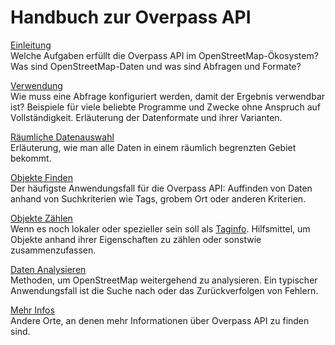 Handbuch zur Overpass API
=========================

[Einleitung](preface/index.md)  
Welche Aufgaben erfüllt die Overpass API im OpenStreetMap-Ökosystem?
Was sind OpenStreetMap-Daten und was sind Abfragen und Formate?

[Verwendung](targets/index.md)  
Wie muss eine Abfrage konfiguriert werden, damit der Ergebnis verwendbar ist?
Beispiele für viele beliebte Programme und Zwecke ohne Anspruch auf Vollständigkeit.
Erläuterung der Datenformate und ihrer Varianten.

[Räumliche Datenauswahl](full_data/index.md)  
Erläuterung, wie man alle Daten in einem räumlich begrenzten Gebiet bekommt.

[Objekte Finden](criteria/index.md)  
Der häufigste Anwendungsfall für die Overpass API:
Auffinden von Daten anhand von Suchkriterien wie Tags, grobem Ort oder anderen Kriterien.

[Objekte Zählen](counting/index.md)  
Wenn es noch lokaler oder spezieller sein soll als [Taginfo](https://taginfo.openstreetmap.org/).
Hilfsmittel, um Objekte anhand ihrer Eigenschaften zu zählen oder sonstwie zusammenzufassen.

[Daten Analysieren](analysis/index.md)  
Methoden, um OpenStreetMap weitergehend zu analysieren.
Ein typischer Anwendungsfall ist die Suche nach oder das Zurückverfolgen von Fehlern.

[Mehr Infos](more_info/index.md)  
Andere Orte, an denen mehr Informationen über Overpass API zu finden sind.
